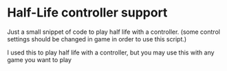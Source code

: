 # Half-Life controller support
Just a small snippet of code to play half life with a controller.
(some control settings should be changed in game in order to use this script.)

I used this to play half life with a controller, but you may use this with any game you want to play
